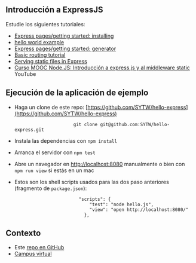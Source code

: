 ## Introducción a ExpressJS

Estudie los siguientes tutoriales:

* [Express pages/getting started: installing](http://expressjs.com/starter/installing.html)
* [hello world example](http://expressjs.com/starter/hello-world.html)
* [Express pages/getting started: generator](http://expressjs.com/starter/generator.html)
* [Basic routing tutorial](http://expressjs.com/starter/basic-routing.html)
* [Serving static files in Express](http://expressjs.com/starter/static-files.html)
* [Curso MOOC Node.JS: Introducción a express.js y al middleware static](https://www.youtube.com/watch?v=Am6v7apaTkI&feature=youtu.be) YouTube

## Ejecución de la aplicación de ejemplo

* Haga un clone de este repo: [https://github.com/SYTW/hello-express](https://github.com/SYTW/hello-express)

                            git clone git@github.com:SYTW/hello-express.git

* Instala las dependencias con `npm install`
* Arranca el servidor con `npm test`

* Abre un navegador en [http://localhost:8080](http://localhost:8080) manualmente o bien con `npm run view`
si estás en un mac

* Estos son los shell scripts usados para las dos paso anteriores (fragmento de `package.json`):

                              "scripts": {
                                  "test": "node hello.js",
                                  "view": "open http://localhost:8080/"
                                },
## Contexto

* Este [repo en GitHub](https://github.com/SYTW/hello-express)
* [Campus virtual](https://campusvirtual.ull.es/)
